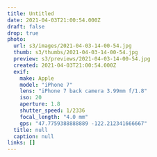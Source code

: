 ```yaml
---
title: Untitled
date: 2021-04-03T21:00:54.000Z
draft: false
drop: true
photo:
  url: s3/images/2021-04-03-14-00-54.jpg
  thumb: s3/thumbs/2021-04-03-14-00-54.jpg
  preview: s3/previews/2021-04-03-14-00-54.jpg
  created: 2021-04-03T21:00:54.000Z
  exif:
    make: Apple
    model: "iPhone 7"
    lens: "iPhone 7 back camera 3.99mm f/1.8"
    iso: 20
    aperture: 1.8
    shutter_speed: 1/2336
    focal_length: "4.0 mm"
    gps: "47.7759388888889 -122.212341666667"
  title: null
  caption: null
links: []
---
```

